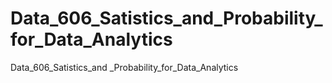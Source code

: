 # Data_606_Satistics_and_Probability_for_Data_Analytics
Data_606_Satistics_and _Probability_for_Data_Analytics
